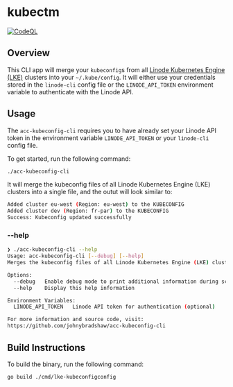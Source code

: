 # kubectm

[![CodeQL](https://github.com/johnybradshaw/kubectm/actions/workflows/codeql.yml/badge.svg)](https://github.com/johnybradshaw/kubectm/actions/workflows/codeql.yml)

## Overview

This CLI app will merge your `kubeconfig`s from all [Linode Kubernetes Engine (LKE)](https://www.linode.com/products/kubernetes/?utm_medium=website&utm_source=github-johnybradshaw) clusters into your `~/.kube/config`. It will either use your credentials stored in the `linode-cli` config file or the `LINODE_API_TOKEN` environment variable to authenticate with the Linode API.

## Usage

The `acc-kubeconfig-cli` requires you to have already set your Linode API token in the environment variable `LINODE_API_TOKEN` or your `linode-cli` config file.

To get started, run the following command:

```bash
./acc-kubeconfig-cli
```

It will merge the kubeconfig files of all Linode Kubernetes Engine (LKE) clusters into a single file, and the outut will look similar to:

```bash
Added cluster eu-west (Region: eu-west) to the KUBECONFIG
Added cluster dev (Region: fr-par) to the KUBECONFIG
Success: Kubeconfig updated successfully
```

### --help

```bash
❯ ./acc-kubeconfig-cli --help
Usage: acc-kubeconfig-cli [--debug] [--help]
Merges the kubeconfig files of all Linode Kubernetes Engine (LKE) clusters into a single file.

Options:
  --debug   Enable debug mode to print additional information during script execution
  --help    Display this help information

Environment Variables:
  LINODE_API_TOKEN   Linode API token for authentication (optional)

For more information and source code, visit:
https://github.com/johnybradshaw/acc-kubeconfig-cli
```

## Build Instructions

To build the binary, run the following command:

```bash
go build ./cmd/lke-kubeconfigconfig
```
